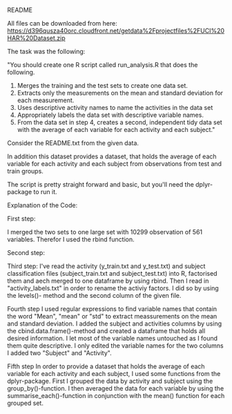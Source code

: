 README

All files can be downloaded from here: https://d396qusza40orc.cloudfront.net/getdata%2Fprojectfiles%2FUCI%20HAR%20Dataset.zip

The task was the following:

"You should create one R script called run_analysis.R that does the following.

1. Merges the training and the test sets to create one data set.
2. Extracts only the measurements on the mean and standard deviation for each measurement.
3. Uses descriptive activity names to name the activities in the data set
4. Appropriately labels the data set with descriptive variable names.
5. From the data set in step 4, creates a second, independent tidy data set with the average of each variable for each activity and each subject."

Consider the README.txt from the given data.

In addition this dataset provides a  dataset, that holds  the average of each variable for each 
activity and each subject from observations from test and train groups.


The script is pretty straight forward and basic, but you'll need the dplyr-package to run it.

Explanation of the Code:

First step:

I merged the two sets to one large set with 10299 observation of 561 variables. Therefor I used the
rbind function.

Second step:

Third step:
I've read the activity (y_train.txt and y_test.txt) and subject classification files (subject_train.txt
and subject_test.txt) into R, factorised them and aech merged to one dataframe by using rbind.
Then I read in "activity_labels.txt" in order to rename the activiy factors. I did so by using the levels()-
method and the second column of the given file.

Fourth step
I used regular expressions to find variable names that contain the word "Mean", "mean" or "std" to extract
meassurements on the mean and standard deviation.
I added the subject and activities columns by using the cbind.data.frame()-method and created a dataframe that
holds all desired information.
I let most of the variable names untouched as I found them quite descriptive. I only edited the variable names
for the two columns I added two "Subject" and "Activity".

Fifth step
In order to provide a dataset that holds the average of each variable for each activity and each subject, I used
some functions from the dplyr-package.
First I grouped the data by activity and subject using the group_by()-function. I then averaged the data for each
variable by using the summarise_each()-function in conjunction with the mean() function for each grouped set.
